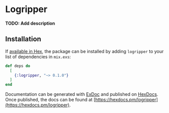 # Logripper

**TODO: Add description**

## Installation

If [available in Hex](https://hex.pm/docs/publish), the package can be installed
by adding `logripper` to your list of dependencies in `mix.exs`:

```elixir
def deps do
  [
    {:logripper, "~> 0.1.0"}
  ]
end
```

Documentation can be generated with [ExDoc](https://github.com/elixir-lang/ex_doc)
and published on [HexDocs](https://hexdocs.pm). Once published, the docs can
be found at [https://hexdocs.pm/logripper](https://hexdocs.pm/logripper).

